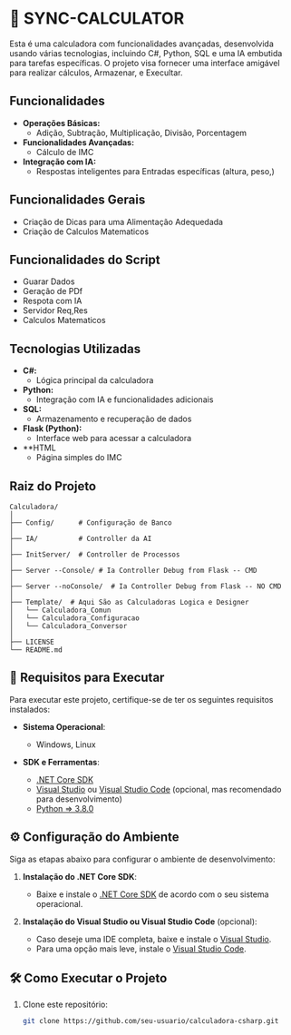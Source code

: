 # 🧮 SYNC-CALCULATOR

Esta é uma calculadora com funcionalidades avançadas, desenvolvida usando várias tecnologias, incluindo C#, Python, SQL e uma IA embutida para tarefas específicas. O projeto visa fornecer uma interface amigável para realizar cálculos, Armazenar, e Execultar.

## Funcionalidades

- **Operações Básicas:**
  - Adição, Subtração, Multiplicação, Divisão, Porcentagem
- **Funcionalidades Avançadas:**
  - Cálculo de IMC
- **Integração com IA:**
  - Respostas inteligentes para Entradas específicas (altura, peso,)

## Funcionalidades Gerais
- Criação de Dicas para uma Alimentação Adequedada
- Criação de Calculos Matematicos 

## Funcionalidades do Script
- Guarar Dados
- Geração de PDf
- Respota com IA
- Servidor Req,Res
- Calculos Matematicos 

## Tecnologias Utilizadas

- **C#:**
  - Lógica principal da calculadora
- **Python:**
  - Integração com IA e funcionalidades adicionais
- **SQL:**
  - Armazenamento e recuperação de dados
- **Flask (Python):**
  - Interface web para acessar a calculadora
- **HTML
  - Página simples do IMC

## Raiz do Projeto
```
Calculadora/
│
├── Config/      # Configuração de Banco
│
├── IA/          # Controller da AI 
│
├── InitServer/  # Controller de Processos
│
├── Server --Console/ # Ia Controller Debug from Flask -- CMD
│
├── Server --noConsole/  # Ia Controller Debug from Flask -- NO CMD
│
├── Template/  # Aqui São as Calculadoras Logica e Designer
│   └── Calculadora_Comun 
│   └── Calculadora_Configuracao
│   └── Calculadora_Conversor
│
├── LICENSE 
└── README.md                 
```

## 🚀 Requisitos para Executar

Para executar este projeto, certifique-se de ter os seguintes requisitos instalados:

- **Sistema Operacional**:
  - Windows, Linux

- **SDK e Ferramentas**:
  - [.NET Core SDK]([https://dotnet.microsoft.com/download](https://dotnet.microsoft.com/en-us/download)) 
  - [Visual Studio](https://visualstudio.microsoft.com/pt-br/downloads/) ou [Visual Studio Code](https://code.visualstudio.com/) (opcional, mas recomendado para desenvolvimento)
  - [Python => 3.8.0]([https://www.python.org/downloads/windows/](https://www.python.org/downloads/windows/)) 
## ⚙️ Configuração do Ambiente

Siga as etapas abaixo para configurar o ambiente de desenvolvimento:

1. **Instalação do .NET Core SDK**:
   - Baixe e instale o [.NET Core SDK](https://dotnet.microsoft.com/download) de acordo com o seu sistema operacional.

2. **Instalação do Visual Studio ou Visual Studio Code** (opcional):
   - Caso deseje uma IDE completa, baixe e instale o [Visual Studio](https://visualstudio.microsoft.com/pt-br/downloads/).
   - Para uma opção mais leve, instale o [Visual Studio Code](https://code.visualstudio.com/).

## 🛠️ Como Executar o Projeto

1. Clone este repositório:

   ```bash
   git clone https://github.com/seu-usuario/calculadora-csharp.git
